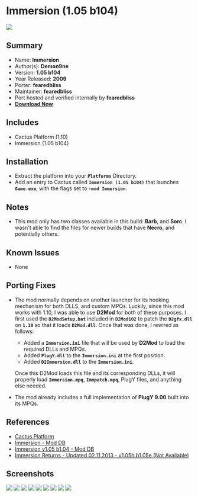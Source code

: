 # Immersion (1.05 b104)

![](https://xyinn.org/diablo/platforms/platinum/Immersion_1.05_b104/screenshots/Screenshot001.jpg)

## Summary

- Name: **Immersion**
- Author(s): **Demon9ne**
- Version: **1.05 b104**
- Year Released: **2009**
- Porter: **fearedbliss**
- Maintainer: **fearedbliss**
- Port hosted and verified internally by **fearedbliss**
- [**Download Now**](https://xyinn.org/diablo/platforms/platinum/Immersion_1.05_b104/)

## Includes

- Cactus Platform (1.10)
- Immersion (1.05 b104)

## Installation

- Extract the platform into your **`Platforms`** Directory.
- Add an entry to Cactus called **`Immersion (1.05 b104)`** that launches
  **`Game.exe`**, with the flags set to **`-mod Immersion`**.

## Notes

- This mod only has two classes available in this build: **Barb**, and **Sorc**.
  I wasn't able to find the files for newer builds that have **Necro**, and
  potentially others.

## Known Issues

- None

## Porting Fixes

- The mod normally depends on another launcher for its hooking mechanism for both
  DLLS, and custom MPQs. Luckily, since this mod works with 1.10, I was able to
  use **D2Mod** for both of these purposes. I first used the **`D2ModSetup.bat`**
  included in **`D2Mod102`** to patch the **`D2gfx.dll`** on **`1.10`** so that
  it loads **`D2Mod.dll`**. Once that was done, I rewired as follows:
	- Added a **`Immersion.ini`** file that will be used by **D2Mod** to load
	  the required DLLs and MPQs.
	- Added **`PlugY.dll`** to the **`Immersion.ini`** at the first position.
	- Added **`D2Immersion.dll`** to the **`Immersion.ini`**.
	
	Once this D2Mod loads this file and its corresponding DLLs, it will properly
	load **`Immersion.mpq`**, **`Immpatch.mpq`**, PlugY files, and anything else
	needed.
- The mod already includes a full implementation of **PlugY 9.00** built into
  its MPQs.

## References

- [Cactus Platform](https://github.com/fearedbliss/Cactus)
- [Immersion - Mod DB](https://www.moddb.com/mods/immersion)
- [Immersion v1.05 b1.04 - Mod DB](https://www.moddb.com/games/diablo-2-lod/addons/d2se-immersion-v105-b104-sfx)
- [Immersion Returns - Updated 02.11.2013 - v1.05b b1.05e (Not Available)](https://d2mods.info/forum/viewtopic.php?f=5&t=57234&hilit=Immersion)

## Screenshots

![](https://xyinn.org/diablo/platforms/platinum/Immersion_1.05_b104/screenshots/Screenshot002.jpg)
![](https://xyinn.org/diablo/platforms/platinum/Immersion_1.05_b104/screenshots/Screenshot003.jpg)
![](https://xyinn.org/diablo/platforms/platinum/Immersion_1.05_b104/screenshots/Screenshot004.jpg)
![](https://xyinn.org/diablo/platforms/platinum/Immersion_1.05_b104/screenshots/Screenshot005.jpg)
![](https://xyinn.org/diablo/platforms/platinum/Immersion_1.05_b104/screenshots/Screenshot006.jpg)
![](https://xyinn.org/diablo/platforms/platinum/Immersion_1.05_b104/screenshots/Screenshot007.jpg)
![](https://xyinn.org/diablo/platforms/platinum/Immersion_1.05_b104/screenshots/Screenshot008.jpg)
![](https://xyinn.org/diablo/platforms/platinum/Immersion_1.05_b104/screenshots/Screenshot009.jpg)
![](https://xyinn.org/diablo/platforms/platinum/Immersion_1.05_b104/screenshots/Screenshot010.jpg)